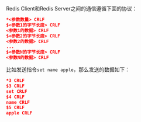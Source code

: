

Redis Client和Redis Server之间的通信遵循下面的协议：

```json
*<参数数量> CRLF
$<参数1的字节长度> CRLF
<参数1的数据> CRLF
$<参数2的字节长度> CRLF
<参数2的数据> CRLF
...
$<参数N的字节长度> CRLF
<参数N的数据> CRLF
```

比如发送指令`set name apple`，那么发送的数据如下：

```json
*3 CRLF
$3 CRLF
set CRLF
$4 CRLF
name CRLF
$5 CRLF
apple CRLF
```

